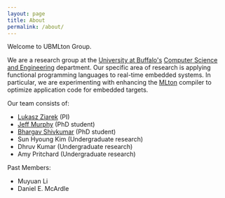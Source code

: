 ```yaml
---
layout: page
title: About
permalink: /about/
---
```


Welcome to UBMLton Group.

We are a research group at the [University at Buffalo's](http://www.buffalo.edu/) [Computer Science and Engineering](http://www.cse.buffalo.edu) department. Our specific area of research is applying functional programming languages to real-time embedded systems. In particular, we are experimenting with enhancing the [MLton](http://www.mlton.org) compiler to optimize application code for embedded targets.

Our team consists of:

- [Lukasz Ziarek](https://www.cse.buffalo.edu/~lziarek/) (PI)
- [Jeff Murphy](https://www.linkedin.com/in/jeffreycmurphy) (PhD student)
- [Bhargav Shivkumar](https://www.researchgate.net/profile/Bhargav_Shivkumar) (PhD student)
- Sun Hyoung Kim (Undergraduate research)
- Dhruv Kumar (Undergraduate research)
- Amy Pritchard (Undergraduate research)


Past Members:

- Muyuan Li
- Daniel E. McArdle


